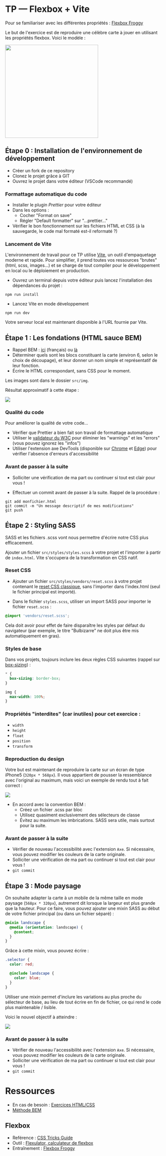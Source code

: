 # TP — Flexbox + Vite

Pour se familiariser avec les différentes propriétés :
[Flexbox Froggy](https://flexboxfroggy.com/#fr)

Le but de l'exercice est de reproduire une célèbre carte à jouer en utilisant les propriétés flexbox. Voici le modèle :

<img src="doc/card.jpg" width="300px">

## Étape 0 : Installation de l'environnement de développement

- Créer un fork de ce repository
- Clonez le projet grâce à GIT
- Ouvrez le projet dans votre éditeur (VSCode recommandé)

### Formattage automatique du code

- Installer le plugin _Prettier_ pour votre éditeur
- Dans les options :
  - Cocher "Format on save"
  - Régler "Default formatter" sur "...prettier..."
- Vérifier le bon fonctionnement sur les fichiers HTML et CSS (à la sauvegarde, le code mal formaté est-il reformaté ?)

### Lancement de Vite

L'environnement de travail pour ce TP utilise [Vite](https://vitejs.dev/), un outil d'empaquetage moderne et rapide. Pour simplifier, il prend toutes vos ressources "brutes" (html, scss, images...) et se charge de tout compiler pour le développement en local ou le déploiement en production.

- Ouvrez un terminal depuis votre éditeur puis lancez l'installation des dépendances du projet :

```
npm run install
```

- Lancez Vite en mode développement

```
npm run dev
```

Votre serveur local est maintenant disponible à l'URL fournie par Vite.

## Étape 1 : Les fondations (HTML sauce BEM)

- Rappel BEM : [ici](https://www.alticreation.com/bem-pour-le-css/) (français) ou [là](https://css-tricks.com/bem-101/)
- Déterminer quels sont les blocs constituant la carte (environ 6, selon le choix de découpage), et leur donner un nom simple et représentatif de leur fonction.
- Écrire le HTML correspondant, sans CSS pour le moment.

Les images sont dans le dossier `src/img`.

Résultat approximatif à cette étape :

![](doc/html.png)

### Qualité du code

Pour améliorer la qualité de votre code...

- Vérifier que Prettier a bien fait son travail de formattage automatique
- Utiliser le [validateur du W3C](https://validator.w3.org/#validate_by_input) pour éliminer les "warnings" et les "errors" (vous pouvez ignorez les "infos")
- Utiliser l'extension axe DevTools (disponible sur [Chrome](https://chrome.google.com/webstore/detail/axe-devtools-web-accessib/lhdoppojpmngadmnindnejefpokejbdd) et [Edge](https://microsoftedge.microsoft.com/addons/detail/axe-devtools-web-access/kcenlimkmjjkdfcaleembgmldmnnlfkn)) pour vérifier l'absence d'erreurs d'accessibilité

### Avant de passer à la suite

- Solliciter une vérification de ma part ou continuer si tout est clair pour vous !

- Effectuer un commit avant de passer à la suite. Rappel de la procédure :

```
git add monfichier.html
git commit -m "Un message descriptif de mes modifications"
git push
```

## Étape 2 : Styling SASS

SASS et les fichiers .scss vont nous permettre d'écrire notre CSS plus efficacement.

Ajouter un fichier `src/styles/styles.scss` à votre projet et l'importer à partir de `index.html`. Vite s'occupera de la transformation en CSS natif.

### Reset CSS

- Ajouter un fichier `src/styles/vendors/reset.scss` à votre projet contenant le [reset CSS classique](https://meyerweb.com/eric/tools/css/reset/), sans l'importer dans l'index.html (seul le fichier principal est importé).

- Dans le fichier `styles.scss`, utiliser un import SASS pour importer le fichier `reset.scss` :

```scss
@import 'vendors/reset.scss';
```

Cela doit avoir pour effet de faire disparaître les styles par défaut du navigateur (par exemple, le titre "Bulbizarre" ne doit plus être mis automatiquement en gras).

### Styles de base

Dans vos projets, toujours inclure les deux règles CSS suivantes (rappel sur [box-sizing](https://developer.mozilla.org/fr/docs/Web/CSS/box-sizing)) :

```css
* {
  box-sizing: border-box;
}

img {
  max-width: 100%;
}
```

### Propriétés "interdites" (car inutiles) pour cet exercice :

- `width`
- `height`
- `float`
- `position`
- `transform`

### Reproduction du design

Votre but est maintenant de reproduire la carte sur un écran de type iPhone5 (`320px * 568px`). Il vous appartient de pousser la ressemblance avec l'original au maximum, mais voici un exemple de rendu tout à fait correct :

![](doc/portrait.png)

- En accord avec la convention BEM :
  - Créez un fichier .scss par bloc
  - Utilisez quasiment exclusivement des sélecteurs de classe
  - Évitez au maximum les imbrications. SASS sera utile, mais surtout pour la suite.

### Avant de passer à la suite

- Vérifier de nouveau l'accessibilité avec l'extension `Axe`. Si nécessaire, vous pouvez modifier les couleurs de la carte originale.
- Solliciter une vérification de ma part ou continuer si tout est clair pour vous !
- `git commit`

## Étape 3 : Mode paysage

On souhaite adapter la carte à un mobile de la même taille en mode paysage (`568px * 320px`), autrement dit lorsque la largeur est plus grande que la hauteur.
Pour ce faire, vous pouvez ajouter une mixin SASS au début de votre fichier principal (ou dans un fichier séparé) :

```scss
@mixin landscape {
  @media (orientation: landscape) {
    @content;
  }
}
```

Grâce à cette mixin, vous pouvez écrire :

```scss
.selector {
  color: red;

  @include landscape {
    color: blue;
  }
}
```

Utiliser une mixin permet d'inclure les variations au plus proche du sélecteur de base, au lieu de tout écrire en fin de fichier, ce qui rend le code plus maintenable / lisible.

Voici le nouvel objectif à atteindre :

![](doc/landscape.png)


### Avant de passer à la suite

- Vérifier de nouveau l'accessibilité avec l'extension `Axe`. Si nécessaire, vous pouvez modifier les couleurs de la carte originale.
- Solliciter une vérification de ma part ou continuer si tout est clair pour vous !
- `git commit`

# Ressources

- En cas de besoin : [Exercices HTML/CSS](https://htmlcss2018.netlify.com/)
- [Méthode BEM](http://getbem.com/introduction/)

## Flexbox

- Reférence : [CSS Tricks Guide](https://css-tricks.com/snippets/css/a-guide-to-flexbox/)
- Outil : [Flexulator, calculateur de flexbox](https://www.flexulator.com/)
- Entraînement : [Flexbox Froggy](https://flexboxfroggy.com/#fr)
